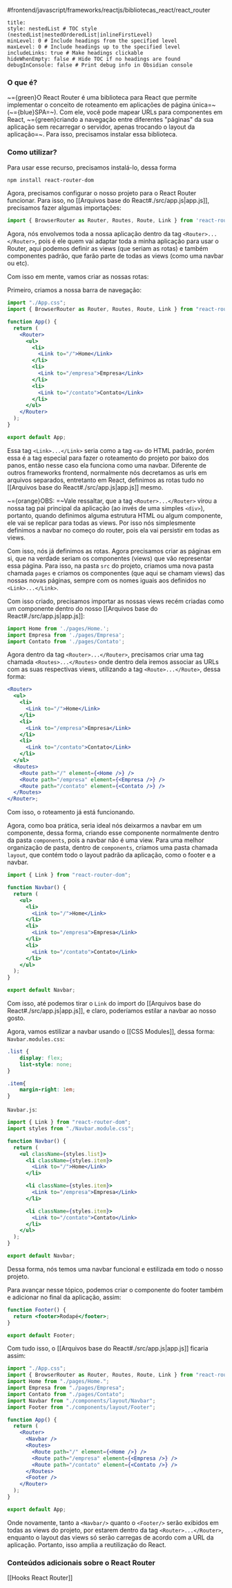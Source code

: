 #frontend/javascript/frameworks/reactjs/bibliotecas_react/react_router 

```table-of-contents
title: 
style: nestedList # TOC style (nestedList|nestedOrderedList|inlineFirstLevel)
minLevel: 0 # Include headings from the specified level
maxLevel: 0 # Include headings up to the specified level
includeLinks: true # Make headings clickable
hideWhenEmpty: false # Hide TOC if no headings are found
debugInConsole: false # Print debug info in Obsidian console
```

### O que é?
~={green}O React Router é uma biblioteca para React que permite implementar o conceito de roteamento em aplicações de página única=~ (~={blue}SPA=~). Com ele, você pode mapear URLs para componentes em React, ~={green}criando a navegação entre diferentes "páginas" da sua aplicação sem recarregar o servidor, apenas trocando o layout da aplicação=~.
Para isso, precisamos instalar essa biblioteca. 

### Como utilizar?
Para usar esse recurso, precisamos instalá-lo, dessa forma
```bash
npm install react-router-dom
```

Agora, precisamos configurar o nosso projeto para o React Router funcionar.
Para isso, no [[Arquivos base do React#./src/app.js|app.js]], precisamos fazer algumas importações:
```jsx
import { BrowserRouter as Router, Routes, Route, Link } from 'react-router-dom';
```

Agora, nós envolvemos toda a nossa aplicação dentro da tag `<Router>...</Router>`, pois é ele quem vai adaptar toda a minha aplicação para usar o Router, aqui podemos definir as views (que seriam as rotas) e também componentes padrão, que farão parte de todas as views (como uma navbar ou etc).

Com isso em mente, vamos criar as nossas rotas:

Primeiro, criamos a nossa barra de navegação:
```jsx
import "./App.css";
import { BrowserRouter as Router, Routes, Route, Link } from "react-router-dom";

function App() {
  return (
    <Router>
      <ul>
        <li>
          <Link to="/">Home</Link>
        </li>
        <li>
          <Link to="/empresa">Empresa</Link>
        </li>
        <li>
          <Link to="/contato">Contato</Link>
        </li>
      </ul>
    </Router>
  );
}

export default App;

```
Essa tag `<Link>...</Link>` seria como a tag `<a>` do HTML padrão, porém essa é a tag especial para fazer o roteamento do projeto por baixo dos panos, então nesse caso ela funciona como uma navbar.
Diferente de outros frameworks frontend, normalmente nós decretamos as urls em arquivos separados, entretanto em React, definimos as rotas tudo no [[Arquivos base do React#./src/app.js|app.js]] mesmo.

~={orange}OBS: =~Vale ressaltar, que a tag `<Router>...</Router>` virou a nossa tag pai principal da aplicação (ao invés de uma simples `<div>`), portanto, quando definimos alguma estrutura HTML ou algum componente, ele vai se replicar para todas as views. Por isso nós simplesmente definimos a navbar no começo do router, pois ela vai persistir em todas as views.

Com isso, nós já definimos as rotas. Agora precisamos criar as páginas em si, que na verdade seriam os componentes (views) que vão representar essa página.
Para isso, na pasta `src` do projeto, criamos uma nova pasta chamada `pages` e criamos os componentes (que aqui se chamam views) das nossas novas páginas, sempre com os nomes iguais aos definidos no `<Link>...</Link>`.

Com isso criado, precisamos importar as nossas views recém criadas como um componente dentro do nosso [[Arquivos base do React#./src/app.js|app.js]]:
```jsx
import Home from './pages/Home.';
import Empresa from './pages/Empresa';
import Contato from './pages/Contato';
```

Agora dentro da tag `<Router>...</Router>`, precisamos criar uma tag chamada `<Routes>...</Routes>` onde dentro dela iremos associar as URLs com as suas respectivas views, utilizando a tag `<Route>...</Route>`, dessa forma:
```jsx
<Router>
  <ul>
    <li>
      <Link to="/">Home</Link>
    </li>
    <li>
      <Link to="/empresa">Empresa</Link>
    </li>
    <li>
      <Link to="/contato">Contato</Link>
    </li>
  </ul>
  <Routes>
    <Route path="/" element={<Home />} />
    <Route path="/empresa" element={<Empresa />} />
    <Route path="/contato" element={<Contato />} />
  </Routes>
</Router>;
```
Com isso, o roteamento já está funcionando.

Agora, como boa prática, seria ideal nós deixarmos a navbar em um componente, dessa forma, criando esse componente normalmente dentro da pasta `components`, pois a navbar não é uma view.
Para uma melhor organização de pasta, dentro de `components`, criamos uma pasta chamada `layout`, que contém todo o layout padrão da aplicação, como o footer e a navbar. 
```jsx
import { Link } from "react-router-dom";

function Navbar() {
  return (
    <ul>
      <li>
        <Link to="/">Home</Link>
      </li>
      <li>
        <Link to="/empresa">Empresa</Link>
      </li>
      <li>
        <Link to="/contato">Contato</Link>
      </li>
    </ul>
  );
}

export default Navbar;
```
Com isso, até podemos tirar o `Link` do import do [[Arquivos base do React#./src/app.js|app.js]], e claro, poderíamos estilar a navbar ao nosso gosto.

Agora, vamos estilizar a navbar usando o [[CSS Modules]], dessa forma:
`Navbar.modules.css`:
```css
.list {
	display: flex;
	list-style: none;
}

.item{
	margin-right: 1em;
}
```

`Navbar.js`:
```jsx
import { Link } from "react-router-dom";
import styles from "./Navbar.module.css";

function Navbar() {
  return (
    <ul className={styles.list}>
      <li className={styles.item}>
        <Link to="/">Home</Link>
      </li>

      <li className={styles.item}>
        <Link to="/empresa">Empresa</Link>
      </li>

      <li className={styles.item}>
        <Link to="/contato">Contato</Link>
      </li>
    </ul>
  );
}

export default Navbar;
```
Dessa forma, nós temos uma navbar funcional e estilizada em todo o nosso projeto.

Para avançar nesse tópico, podemos criar o componente do footer também e adicionar no final da aplicação, assim:
```jsx
function Footer() {
  return <footer>Rodapé</footer>;
}

export default Footer;

```

Com tudo isso, o [[Arquivos base do React#./src/app.js|app.js]] ficaria assim:
```jsx
import "./App.css";
import { BrowserRouter as Router, Routes, Route, Link } from "react-router-dom";
import Home from "./pages/Home.";
import Empresa from "./pages/Empresa";
import Contato from "./pages/Contato";
import Navbar from "./components/layout/Navbar";
import Footer from "./components/layout/Footer";

function App() {
  return (
    <Router>
      <Navbar />
      <Routes>
        <Route path="/" element={<Home />} />
        <Route path="/empresa" element={<Empresa />} />
        <Route path="/contato" element={<Contato />} />
      </Routes>
      <Footer />
    </Router>
  );
}

export default App;
```

Onde novamente, tanto a `<Navbar/>` quanto o `<Footer/>` serão exibidos em todas as views do projeto, por estarem dentro da tag `<Router>...</Router>`, enquanto o layout das views só serão carregas de acordo com a URL da aplicação. Portanto, isso amplia a reutilização do React.

### Conteúdos adicionais sobre o React Router
[[Hooks React Router]]